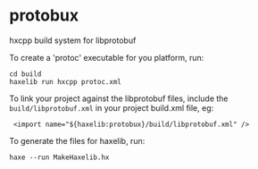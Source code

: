 # protobux
hxcpp build system for libprotobuf

To create a 'protoc' executable for you platform, run:
```
cd build
haxelib run hxcpp protoc.xml
```


To link your project against the libprotobuf files, include the `build/libprotobuf.xml` in your project build.xml file, eg:
```
 <import name="${haxelib:protobux}/build/libprotobuf.xml" />
```


To generate the files for haxelib, run:
```
haxe --run MakeHaxelib.hx
```
